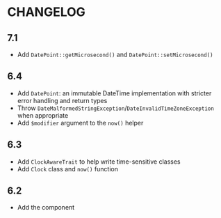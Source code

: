 # CHANGELOG

## 7.1

- Add `DatePoint::getMicrosecond()` and `DatePoint::setMicrosecond()`

## 6.4

- Add `DatePoint`: an immutable DateTime implementation with stricter error handling and return types
- Throw `DateMalformedStringException`/`DateInvalidTimeZoneException` when appropriate
- Add `$modifier` argument to the `now()` helper

## 6.3

- Add `ClockAwareTrait` to help write time-sensitive classes
- Add `Clock` class and `now()` function

## 6.2

- Add the component
